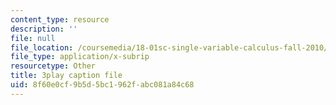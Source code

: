 ```yaml
---
content_type: resource
description: ''
file: null
file_location: /coursemedia/18-01sc-single-variable-calculus-fall-2010/8f60e0cf9b5d5bc1962fabc081a84c68_ELWqePHYjCk.vtt
file_type: application/x-subrip
resourcetype: Other
title: 3play caption file
uid: 8f60e0cf-9b5d-5bc1-962f-abc081a84c68
---
```

